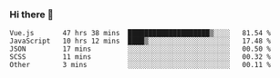### Hi there 👋

<!--
**xin-code/Xin-code** is a ✨ _special_ ✨ repository because its `README.md` (this file) appears on your GitHub profile.

Here are some ideas to get you started:
<!--START_SECTION:waka-->
```text
Vue.js       47 hrs 38 mins  ████████████████████▒░░░░   81.54 % 
JavaScript   10 hrs 12 mins  ████▒░░░░░░░░░░░░░░░░░░░░   17.48 % 
JSON         17 mins         ░░░░░░░░░░░░░░░░░░░░░░░░░   00.50 % 
SCSS         11 mins         ░░░░░░░░░░░░░░░░░░░░░░░░░   00.32 % 
Other        3 mins          ░░░░░░░░░░░░░░░░░░░░░░░░░   00.11 % 
```
<!--END_SECTION:waka-->
